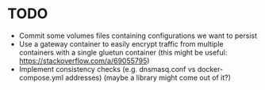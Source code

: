 # TODO

- Commit some volumes files containing configurations we want to persist
- Use a gateway container to easily encrypt traffic from multiple containers with a single gluetun container (this might be useful: https://stackoverflow.com/a/69055795)
- Implement consistency checks (e.g. dnsmasq.conf vs docker-compose.yml addresses) (maybe a library might come out of it?)

